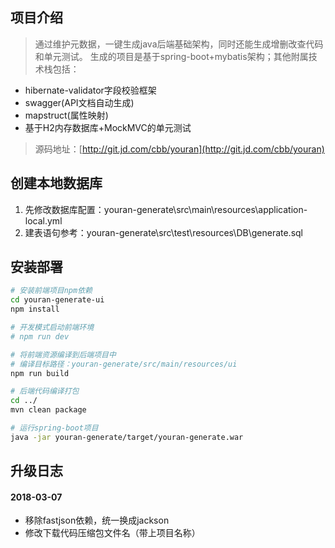 ## 项目介绍

> 通过维护元数据，一键生成java后端基础架构，同时还能生成增删改查代码和单元测试。
生成的项目是基于spring-boot+mybatis架构；其他附属技术栈包括：
- hibernate-validator字段校验框架
- swagger(API文档自动生成)
- mapstruct(属性映射)
- 基于H2内存数据库+MockMVC的单元测试

> 源码地址：[http://git.jd.com/cbb/youran](http://git.jd.com/cbb/youran)

## 创建本地数据库
1. 先修改数据库配置：youran-generate\src\main\resources\application-local.yml
2. 建表语句参考：youran-generate\src\test\resources\DB\generate.sql

## 安装部署

```bash
# 安装前端项目npm依赖
cd youran-generate-ui
npm install

# 开发模式启动前端环境
# npm run dev

# 将前端资源编译到后端项目中
# 编译目标路径：youran-generate/src/main/resources/ui
npm run build

# 后端代码编译打包
cd ../
mvn clean package

# 运行spring-boot项目
java -jar youran-generate/target/youran-generate.war

```

## 升级日志

#### 2018-03-07
- 移除fastjson依赖，统一换成jackson
- 修改下载代码压缩包文件名（带上项目名称）
